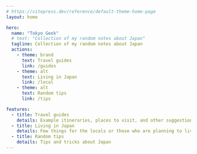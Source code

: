 ```yaml
---
# https://vitepress.dev/reference/default-theme-home-page
layout: home

hero:
  name: "Tokyo Geek"
  # text: "Collection of my random notes about Japan"
  tagline: Collection of my random notes about Japan
  actions:
    - theme: brand
      text: Travel guides
      link: /guides
    - theme: alt
      text: Living in Japan
      link: /local
    - theme: alt
      text: Random tips
      link: /tips

features:
  - title: Travel guides
    details: Example itineraries, places to visit, and other suggestions for your trip
  - title: Living in Japan
    details: Few things for the locals or those who are planning to live in Japan
  - title: Random tips
    details: Tips and tricks about Japan
---
```


